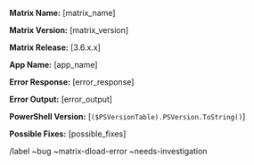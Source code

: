 **Matrix Name:** [matrix_name]

**Matrix Version:** [matrix_version]

**Matrix Release:** [3.6.x.x]

**App Name:** [app_name]

**Error Response:** [error_response]

**Error Output:** [error_output]

**PowerShell Version:** [`($PSVersionTable).PSVersion.ToString()`]

**Possible Fixes:** [possible_fixes]

/label ~bug ~matrix-dload-error ~needs-investigation